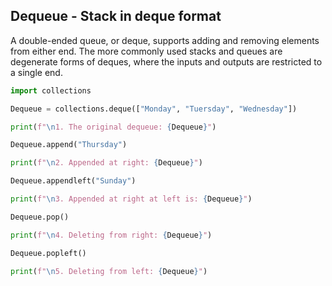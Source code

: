 ## Dequeue - Stack in deque format 

A double-ended queue, or deque, supports adding and removing elements from either end. The more commonly used stacks and queues are degenerate forms of deques, where the inputs and outputs are restricted to a single end.

```python
import collections

Dequeue = collections.deque(["Monday", "Tuersday", "Wednesday"])

print(f"\n1. The original dequeue: {Dequeue}")

Dequeue.append("Thursday")

print(f"\n2. Appended at right: {Dequeue}")

Dequeue.appendleft("Sunday")

print(f"\n3. Appended at right at left is: {Dequeue}")

Dequeue.pop()

print(f"\n4. Deleting from right: {Dequeue}")

Dequeue.popleft()

print(f"\n5. Deleting from left: {Dequeue}")
```
